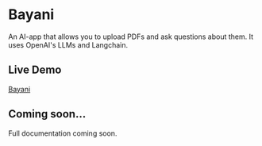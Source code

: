 # Bayani
An AI-app that allows you to upload PDFs and ask questions about them. It uses OpenAI's LLMs and Langchain.

## Live Demo
[Bayani](https://bayani.streamlit.app)

## Coming soon...
Full documentation coming soon.

